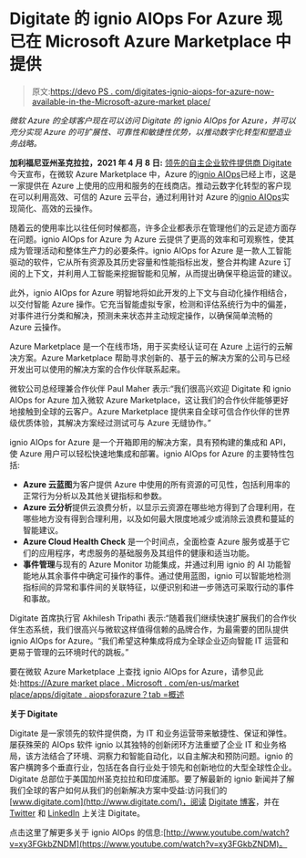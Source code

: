# Digitate 的 ignio AIOps For Azure 现已在 Microsoft Azure Marketplace 中提供

> 原文:[https://devo PS . com/digitates-ignio-aiops-for-azure-now-available-in-the-Microsoft-azure-market place/](https://devops.com/digitates-ignio-aiops-for-azure-now-available-in-the-microsoft-azure-marketplace/)

*微软 Azure 的全球客户现在可以访问 Digitate 的 ignio AIOps for Azure，并可以充分实现 Azure 的可扩展性、可靠性和敏捷性优势，以推动数字化转型和塑造业务战略。*

**加利福尼亚州圣克拉拉，2021 年 4 月 8 日:** [领先的自主企业软件提供商 Digitate](https://digitate.com/) 今天宣布，在微软 Azure Marketplace 中，Azure 的[ignio AIOps](https://digitate.com/ignio-aiops/)已经上市，这是一家提供在 Azure 上使用的应用和服务的在线商店。推动云数字化转型的客户现在可以利用高效、可信的 Azure 云平台，通过利用针对 Azure 的[ignio AIOps](https://digitate.com/ignio-aiops/)实现简化、高效的云操作。

随着云的使用率比以往任何时候都高，许多企业都表示在管理他们的云足迹方面存在问题。ignio AIOps for Azure 为 Azure 云提供了更高的效率和可观察性，使其成为管理活动和整体生产力的必要条件。ignio AIOps for Azure 是一款人工智能驱动的软件，它从所有资源及其历史容量和性能指标出发，整合并构建 Azure 订阅的上下文，并利用人工智能来挖掘智能和见解，从而提出确保平稳运营的建议。

此外，ignio AIOps for Azure 明智地将如此开发的上下文与自动化操作相结合，以交付智能 Azure 操作。它充当智能虚拟专家，检测和评估系统行为中的偏差，对事件进行分类和解决，预测未来状态并主动规定操作，以确保简单流畅的 Azure 云操作。

Azure Marketplace 是一个在线市场，用于买卖经认证可在 Azure 上运行的云解决方案。Azure Marketplace 帮助寻求创新的、基于云的解决方案的公司与已经开发出可以使用的解决方案的合作伙伴联系起来。

微软公司总经理兼合作伙伴 Paul Maher 表示:“我们很高兴欢迎 Digitate 和 ignio AIOps for Azure 加入微软 Azure Marketplace，这让我们的合作伙伴能够更好地接触到全球的云客户。Azure Marketplace 提供来自全球可信合作伙伴的世界级优质体验，其解决方案经过测试可与 Azure 无缝协作。”

ignio AIOps for Azure 是一个开箱即用的解决方案，具有预构建的集成和 API，使 Azure 用户可以轻松快速地集成和部署。ignio AIOps for Azure 的主要特性包括:

*   **Azure 云蓝图**为客户提供 Azure 中使用的所有资源的可见性，包括利用率的正常行为分析以及其他关键指标和参数。
*   **Azure 云分析**提供云浪费分析，以显示云资源在哪些地方得到了合理利用，在哪些地方没有得到合理利用，以及如何最大限度地减少或消除云浪费和蔓延的智能建议。
*   **Azure Cloud Health Check** 是一个时间点，全面检查 Azure 服务或基于它们的应用程序，考虑服务的基础服务及其组件的健康和适当功能。
*   **事件管理**与现有的 Azure Monitor 功能集成，并通过利用 ignio 的 AI 功能智能地从其余事件中确定可操作的事件。通过使用蓝图，ignio 可以智能地检测指标间的异常和事件间的关联特征，以便识别和进一步筛选可采取行动的事件和事故。

Digitate 首席执行官 Akhilesh Tripathi 表示:“随着我们继续快速扩展我们的合作伙伴生态系统，我们很高兴与微软这样值得信赖的品牌合作，为最需要的团队提供 ignio AIOps for Azure。“我们希望这种集成将成为全球企业迈向智能 IT 运营和更易于管理的云环境时代的跳板。”

要在微软 Azure Marketplace 上查找 ignio AIOps for Azure，请参见此处:[https://Azure market place . Microsoft . com/en-us/market place/apps/digitate . aiopsforazure？tab =概述](https://azuremarketplace.microsoft.com/en-us/marketplace/apps/digitate.aiopsforazure?tab=Overview)

**关于 Digitate**

Digitate 是一家领先的软件提供商，为 IT 和业务运营带来敏捷性、保证和弹性。屡获殊荣的 AIOps 软件 ignio 以其独特的创新闭环方法重塑了企业 IT 和业务格局，该方法结合了环境、洞察力和智能自动化，以自主解决和预防问题。ignio 的客户横跨多个垂直行业，包括在各自行业处于领先和创新地位的大型全球性企业。Digitate 总部位于美国加州圣克拉拉和印度浦那。要了解最新的 ignio 新闻并了解我们全球的客户如何从我们的创新解决方案中受益:访问我们的[www.digitate.com](http://www.digitate.com/)，阅读 [Digitate 博客](https://digitate.com/blog/)，并在 [Twitter](https://twitter.com/igniobydigitate/) 和 [LinkedIn](https://www.linkedin.com/company/digitate/) 上关注 Digitate。

点击这里了解更多关于 ignio AIOps 的信息:[http://www.youtube.com/watch?v=xy3FGkbZNDM](https://www.youtube.com/watch?v=xy3FGkbZNDM)。